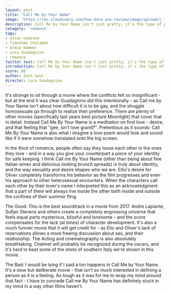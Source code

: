 ```yaml
---
layout: post
title: "Call Me by Your Name"
image: 'https://res.cloudinary.com/how-dare-you-review/image/upload/c_fill,h_399,w_760/v1528850686/Call-Me-By-Your-Name-1-1600x900-c-default.jpg'
description: Call Me by Your Name isn't just pretty, it's the type of pretty that lulls you into a trace as it runs.     
category: 'romance'
tags: 
- oscar nominee
- Timothée Chalamet
- Armie Hammer
- Luca Guadagnino
- romance
twitter_text: Call Me by Your Name isn't just pretty, it's the type of pretty that lulls you into a trace as it runs. 
introduction: Call Me by Your Name isn't just pretty, it's the type of pretty that lulls you into a trace as it runs. 
score: 88
author: Zach Saul
director: Luca Guadagnino
---
```

It's strange to sit through a movie where the conflicts felt so insignificant - but at the end it was clear Guadagnino did this intentionally - as Call me by Your Name isn't about how difficult it is to be gay, and the struggle homosexuals go through to realize their preference. There are plenty of other movies  (specifically last years best picture Moonlight) that cover that in detail. Instead Call Me By Your Name is a meditation on first love - desire, and that feeling that "gee, isn't love grand?". Pretentious as it sounds: Call Me By Your Name is also what i imagine a love poem would look and sound like if it were somehow translated onto the big screen.

In the thick of romance, people often say they loose each other in the ones they love - and in a way you give your counterpart a piece of your identity for safe keeping. I think Call me By Your Name (other than being about fine Italian wines and delicious looking brunch spreads) is truly about identity, and the way sexuality and desire shapes who we are. Ellio's desire for Oliver completely transforms his behavior as the film progresses and even his approach to other heterosexual encounters. When the characters call each other by their lover's name I interpreted this as an acknowledgment that a part of them will always live inside the other both inside and outside the confines of their summer fling.

The Good: This is the best soundtrack in a movie from 2017. Andre Laplante, Sufjan Stevens and others create a completely engrossing universe that feels equal parts mysterious, blissful and lonesome - and the score compensates for the lack (at times) of character development. It's also a much funnier movie that it will get credit for - as Elio and Oliver's lack of reservations allows a more freeing discussion about sex, and their relationship. The Acting and cinematography is also absolutely breathtaking. Chalmet will probably be recognized during the oscars, and it's hard to beat some of the shots of southern Italy we're shown in this movie.

The Bad:  I would be lying if I said a ton happens in Call Me by Your Name. It's a slow but deliberate movie - that isn't so much interested in defining a person as it is a feeling. As tough as it was for me to wrap my mind around that fact - I have to concede Call me By Your Name has definitely stuck in my mind in a way other films haven't.


